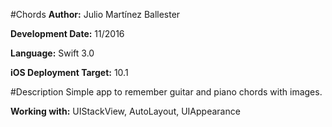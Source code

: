#Chords
**Author:** Julio Martínez Ballester

**Development Date:** 11/2016

**Language:** Swift 3.0

**iOS Deployment Target:** 10.1

#Description
Simple app to remember guitar and piano chords with images.

**Working with:** UIStackView, AutoLayout, UIAppearance 

